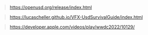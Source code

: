 > https://openusd.org/release/index.html

> https://lucascheller.github.io/VFX-UsdSurvivalGuide/index.html

> https://developer.apple.com/videos/play/wwdc2022/10129/